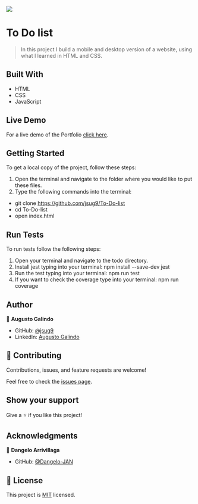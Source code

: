 ![](https://img.shields.io/badge/Microverse-blueviolet)

# To Do list

> In this project I build a mobile and desktop version of a website, using what I learned in HTML and CSS.

## Built With

- HTML
- CSS
- JavaScript

## Live Demo

For a live demo of the Portfolio [click here](https://jsug9.github.io/To-Do-list/).

## Getting Started

To get a local copy of the project, follow these steps: 
1. Open the terminal and navigate to the folder where you would like to put these files.
2. Type the following commands into the terminal: 
 - git clone https://github.com/jsug9/To-Do-list
 - cd To-Do-list
 - open index.html

## Run Tests

To run tests follow the following steps:
1. Open your terminal and navigate to the todo directory.
2. Install jest typing into your terminal: npm install --save-dev jest
3. Run the test typing into your terminal: npm run test
4. If you want to check the coverage type into your terminal: npm run coverage

## Author

👤 **Augusto Galindo**

- GitHub: [@jsug9](https://github.com/jsug9)
- LinkedIn: [Augusto Galindo](https://www.linkedin.com/in/augustogalindo/)

## 🤝 Contributing

Contributions, issues, and feature requests are welcome!

Feel free to check the [issues page](https://github.com/jsug9/To-Do-list/issues).
## Show your support

Give a ⭐️ if you like this project!

## Acknowledgments

👤 **Dangelo Arrivillaga**

- GitHub: [@Dangelo-JAN](https://github.com/Dangelo-JAN)

## 📝 License

This project is [MIT](./LICENSE) licensed.